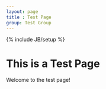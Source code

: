 ```yaml
---
layout: page
title : Test Page
group: Test Group
---
```

{% include JB/setup %}

# This is a Test Page

Welcome to the test page!
